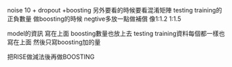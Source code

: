 noise 10 + dropout +boosting 
另外要看的時候要看混淆矩陣
testing training的正負數量
做boosting的時候 negtive多放一點做補償 像1:1.2 1:1.5

model的資訊 寫在上面
boosting數量也放上去
testing training資料每個都一樣也寫在上面
然後只寫boosting加的量

把RISE做減法後再做BOOSTING